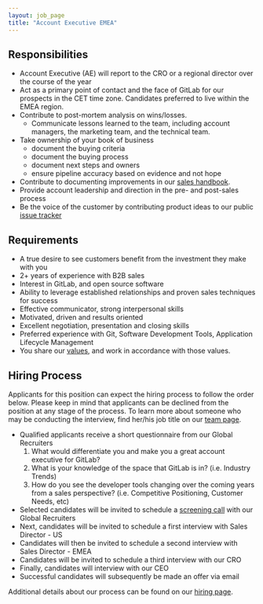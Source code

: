 ```yaml
---
layout: job_page
title: "Account Executive EMEA"
---
```


## Responsibilities

* Account Executive (AE) will report to the CRO or a regional director over the course of the year
* Act as a primary point of contact and the face of GitLab for our prospects in the CET time zone. Candidates preferred to live within the EMEA region. 
* Contribute to post-mortem analysis on wins/losses.
   * Communicate lessons learned to the team, including account managers, the marketing team, and the technical team.
* Take ownership of your book of business
    * document the buying criteria
    * document the buying process
    * document next steps and owners
    * ensure pipeline accuracy based on evidence and not hope
* Contribute to documenting improvements in our [sales handbook](https://about.gitlab.com/handbook/sales/).
* Provide account leadership and direction in the pre- and post-sales process
* Be the voice of the customer by contributing product ideas to our public [issue tracker](https://gitlab.com/gitlab-org/gitlab-ee/issues)

## Requirements

* A true desire to see customers benefit from the investment they make with you
* 2+ years of experience with B2B sales
* Interest in GitLab, and open source software
* Ability to leverage established relationships and proven sales techniques for success
* Effective communicator, strong interpersonal skills
* Motivated, driven and results oriented
* Excellent negotiation, presentation and closing skills
* Preferred experience with Git, Software Development Tools, Application Lifecycle Management
* You share our [values](/handbook/values), and work in accordance with those values.

## Hiring Process

Applicants for this position can expect the hiring process to follow the order below. Please keep in mind that applicants can be declined from the position at any stage of the process. To learn more about someone who may be conducting the interview, find her/his job title on our [team page](/team).

* Qualified applicants receive a short questionnaire from our Global Recruiters
  1. What would differentiate you and make you a great account executive for GitLab?
  1. What is your knowledge of the space that GitLab is in? (i.e. Industry Trends)
  1. How do you see the developer tools changing over the coming years from a sales perspective? (i.e. Competitive Positioning, Customer Needs, etc)
* Selected candidates will be invited to schedule a [screening call](/handbook/hiring/#screening-call) with our Global Recruiters
* Next, candidates will be invited to schedule a first interview with Sales Director - US
* Candidates will then be invited to schedule a second interview with Sales Director - EMEA
* Candidates will be invited to schedule a third interview with our CRO
* Finally, candidates will interview with our CEO
* Successful candidates will subsequently be made an offer via email

Additional details about our process can be found on our [hiring page](/handbook/hiring).
